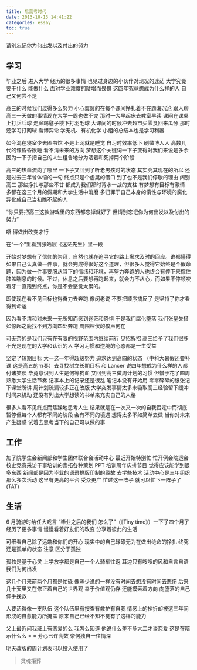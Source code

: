 ```yaml
---
title: 后高考时代
date: 2013-10-13 14:41:22
categories: essay
toc: true
---
```


请别忘记你为何出发以及付出的努力

<!-- more -->
## 学习

毕业之后 进入大学 经历的很多事情 也见过身边的小伙伴对现况的迷茫 大学究竟要干什么 能做什么 面对学业难度的陡增而畏惧 这四年究竟想成为什么样的人 自己又何尝不是

高三的时候我们过得多么努力 小心翼翼的在每个课间挣扎着不在题海沉沦 跟人聊高三一天做的事情现在大学一周也做不完 那时一大早起床去教室早读 课间在课桌上打乒乓球 走廊踢毽子楼下打羽毛球 大课间的时候冲去超市买零食回来瓜分 那时还学习打网球 看博弈论 学无机、有机化学 小组的总结本也是学习利器

如今混在寝室少去图书馆 不是上网就是睡觉 自习时效率低下 刷微博人人 高数几代的课昏昏欲睡 看不清未来的方向 梦想这个关键词一下子变得对我们来说是多余 因为一下子把自己的人生粗鲁地分为活着和死掉两个阶段 

高三的热血流向了哪里 一下子又回到了听老男孩时的状态 其实究其现在的所以 还是过去三年曾体悟的一句 终点只是个虚晃的借口 到了也不是我们停歇的理由 阔别高三 那些挣扎与那些不甘 都成为我们那时背水一战的支柱 有梦想有目标有激情 多都在这三个月的假期和大学生活中消磨 多归罪于自己本身的惰性与环境的腐化 异化成自己当初瞧不起的人 

“你只要把高三这款游戏里的东西都忘掉就好了 但请别忘记你为何出发以及付出的努力”

唔 得做出改变才行

在“一个”里看到张皓宸《迷茫先生》里一段

开始对梦想有了信仰的崇拜，自然也就在追寻它的路上奢求及时的回应。谁都懂得如果自己认真做一件事，就会完成得很好这个道理，但很多人觉得它始终是个假命题，因为做一件事要服从当下的情绪和环境，再努力奔跑的人也终会有停下来撑住膝盖喘息的时候。不过，休息之后要想再跑起来，就会力不从心，而如果不停顿咬着牙一直跑到终点，你是不会感觉太累的。

即使现在看不见目标也得奋力去奔跑 像闵老说 不要把顺序搞反了 是坚持了你才看得到命运

因为看不清和对未来一无所知而感到迷茫和恐惧 于是我们腐化堕落 我们张皇失措如惊起之鹿找不到方向四处奔跑 周围埋伏的狼声何在

可无奈的是我们只有在有限的视野范围内继续前行 见招拆招 高三给予了我们很多 不光是现在的大学和认识的人 学习习惯和逆境的心态都是一生受益

坚定了短期目标 大一这一年得超级努力 追求达到高四的状态 （中科大暑假还要补课 这是高五的节奏）去寻找树立长期目标 和 Lancer 说四年想成为什么样的人都付诸笑谈 毕竟意识到人生是何等狗血 又回到高三做周计划的习惯 但惜于花了四周熟悉大学生活节奏 记事本上的记录还是很乱 笔记本没有开始用 零零碎碎的纸张记下课堂所讲 周计划疏漏较多正在改版 大学突发事情太多未吸取高三经验留下缓冲时间来机动 还没有列出大学想读的书单来充实自己的人格

很多人看不见终点而焦躁地思考人生 结果就是在一次又一次的自我否定中而彻底暂停但每个人都有不同的阶段 会有不同的境遇 想得太多不如简单去做 当你对未来产生疑惑 试着去思考当下的自己可以做的事



## 工作

加了院学生会新闻部和学生团体联合会活动中心 最近开始特别忙 忙开例会院运会校史竞赛采访干事培训的素拓各种策划 PPT 培训周年庆排节目 觉得应该能学到很多东西 新闻部是因为毕业的语录排版印制的缘故 去学些技术 活动中心是三年组织那么多次活动 这里有更高的平台 受众更广 忙过这一阵子 就可以忙下一阵子了(TAT)

## 生活

6 月骑游时给任大戏言 “毕业之后的我们 怎么了”（《Tiny time》）一下子四个月了 经历了更多事情 慢慢看着好友们的改变 分享着彼此的生活

可细看自己除了远端和你们的开心 现实中的自己碌碌无为在做出绝命的挣扎 终究还是孤单的状态 注意 区分于孤独

孤独是基于心灵 上学放学都是自己一个人骑车往返 耳边只有嗖嗖的风和自言自语  我们为何出发

这几个月来前两个月都是忙碌 像晖少说的一样没有时间去想没有时间去悲伤 后来几十天里又在修正着自己的世界观 幸于价值观仍存 还能摸索着方向 向堕落的自己伸手挽救


人要活得像一支队伍 这个队伍里有搜查有救护有自我 情感上的挫折却被这三年间形成的自愈能力所掩盖 原来自己已经不知不觉有了这样的能力



父上最近问我班上有恋爱的么 我怎么知道 他说什么差不多大二才谈恋爱 这是在暗示什么么 = = 芳心已许高数 奈何独自一往情深




明天改版的周计划表可以投入使用了

>灵魂拒葬
